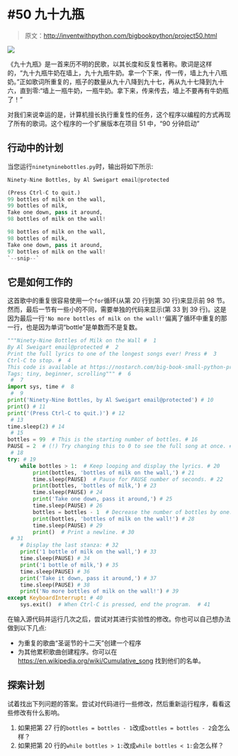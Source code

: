 # #50 九十九瓶

> 原文：<http://inventwithpython.com/bigbookpython/project50.html>

![](img/9d995d63aaead72cad01120081eb8f75.png)

《九十九瓶》是一首来历不明的民歌，以其长度和反复性著称。歌词是这样的，“九十九瓶牛奶在墙上，九十九瓶牛奶。拿一个下来，传一传，墙上九十八瓶奶。”正如歌词所重复的，瓶子的数量从九十八降到九十七，再从九十七降到九十六，直到零:“墙上一瓶牛奶，一瓶牛奶。拿下来，传来传去，墙上不要再有牛奶瓶了！”

对我们来说幸运的是，计算机擅长执行重复性的任务，这个程序以编程的方式再现了所有的歌词。这个程序的一个扩展版本在项目 51 中，“90 分钟启动”

## 行动中的计划

当您运行`ninetyninebottles.py`时，输出将如下所示:

```py
Ninety-Nine Bottles, by Al Sweigart email@protected

(Press Ctrl-C to quit.)
99 bottles of milk on the wall,
99 bottles of milk,
Take one down, pass it around,
98 bottles of milk on the wall!

98 bottles of milk on the wall,
98 bottles of milk,
Take one down, pass it around,
97 bottles of milk on the wall!
`--snip--`
```

## 它是如何工作的

这首歌中的重复很容易使用一个`for`循环(从第 20 行到第 30 行)来显示前 98 节。然而，最后一节有一些小的不同，需要单独的代码来显示(第 33 到 39 行)。这是因为最后一行`'No more bottles of milk on the wall!'`偏离了循环中重复的那一行，也是因为单词“bottle”是单数而不是复数。

```py
"""Ninety-Nine Bottles of Milk on the Wall #  1
By Al Sweigart email@protected #  2
Print the full lyrics to one of the longest songs ever! Press #  3
Ctrl-C to stop. #  4
This code is available at https://nostarch.com/big-book-small-python-programming #  5
Tags: tiny, beginner, scrolling""" #  6
 #  7
import sys, time #  8
 #  9
print('Ninety-Nine Bottles, by Al Sweigart email@protected') # 10
print() # 11
print('(Press Ctrl-C to quit.)') # 12
 # 13
time.sleep(2) # 14
 # 15
bottles = 99  # This is the starting number of bottles. # 16
PAUSE = 2  # (!) Try changing this to 0 to see the full song at once. # 17
 # 18
try: # 19
    while bottles > 1:  # Keep looping and display the lyrics. # 20
        print(bottles, 'bottles of milk on the wall,') # 21
        time.sleep(PAUSE)  # Pause for PAUSE number of seconds. # 22
        print(bottles, 'bottles of milk,') # 23
        time.sleep(PAUSE) # 24
        print('Take one down, pass it around,') # 25
        time.sleep(PAUSE) # 26
        bottles = bottles - 1  # Decrease the number of bottles by one. # 27
        print(bottles, 'bottles of milk on the wall!') # 28
        time.sleep(PAUSE) # 29
        print()  # Print a newline. # 30
 # 31
    # Display the last stanza: # 32
    print('1 bottle of milk on the wall,') # 33
    time.sleep(PAUSE) # 34
    print('1 bottle of milk,') # 35
    time.sleep(PAUSE) # 36
    print('Take it down, pass it around,') # 37
    time.sleep(PAUSE) # 38
    print('No more bottles of milk on the wall!') # 39
except KeyboardInterrupt: # 40
    sys.exit()  # When Ctrl-C is pressed, end the program.  # 41
```

在输入源代码并运行几次之后，尝试对其进行实验性的修改。你也可以自己想办法做到以下几点:

*   为重复的歌曲“圣诞节的十二天”创建一个程序
*   为其他累积歌曲创建程序。你可以在 https://en.wikipedia.org/wiki/Cumulative_song 找到他们的名单。

## 探索计划

试着找出下列问题的答案。尝试对代码进行一些修改，然后重新运行程序，看看这些修改有什么影响。

1.  如果把第 27 行的`bottles = bottles - 1`改成`bottles = bottles - 2`会怎么样？
2.  如果把第 20 行的`while bottles > 1:`改成`while bottles < 1:`会怎么样？